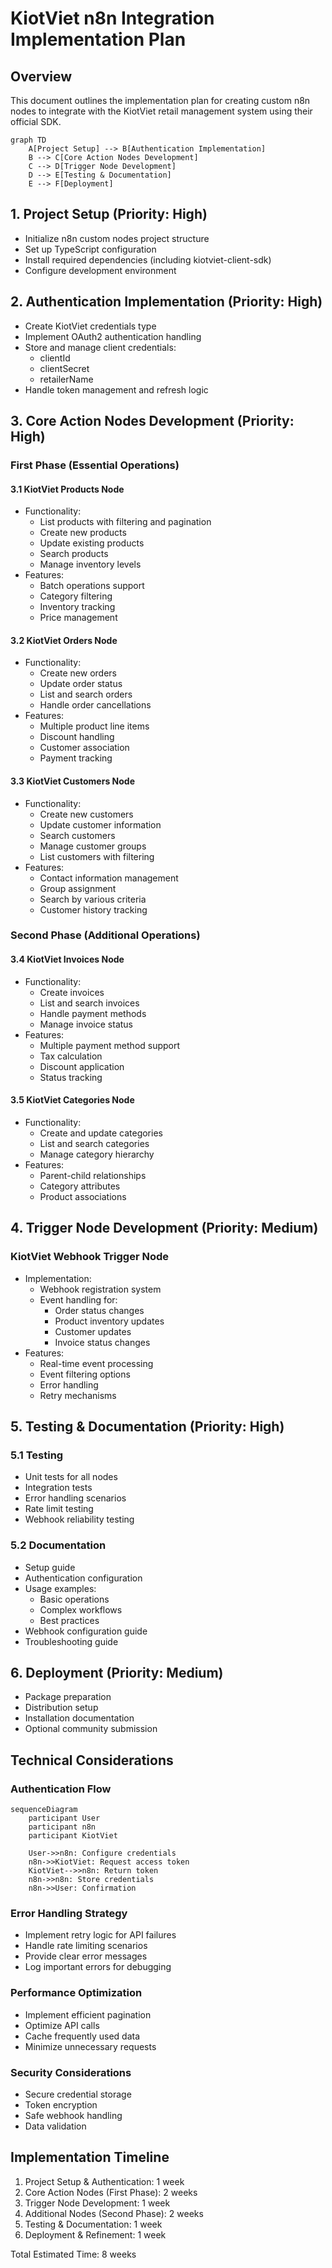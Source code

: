 # KiotViet n8n Integration Implementation Plan

## Overview

This document outlines the implementation plan for creating custom n8n nodes to integrate with the KiotViet retail management system using their official SDK.

```mermaid
graph TD
    A[Project Setup] --> B[Authentication Implementation]
    B --> C[Core Action Nodes Development]
    C --> D[Trigger Node Development]
    D --> E[Testing & Documentation]
    E --> F[Deployment]
```

## 1. Project Setup (Priority: High)
- Initialize n8n custom nodes project structure
- Set up TypeScript configuration
- Install required dependencies (including kiotviet-client-sdk)
- Configure development environment

## 2. Authentication Implementation (Priority: High)
- Create KiotViet credentials type
- Implement OAuth2 authentication handling
- Store and manage client credentials:
  - clientId
  - clientSecret
  - retailerName
- Handle token management and refresh logic

## 3. Core Action Nodes Development (Priority: High)

### First Phase (Essential Operations)

#### 3.1 KiotViet Products Node
- Functionality:
  - List products with filtering and pagination
  - Create new products
  - Update existing products
  - Search products
  - Manage inventory levels
- Features:
  - Batch operations support
  - Category filtering
  - Inventory tracking
  - Price management

#### 3.2 KiotViet Orders Node
- Functionality:
  - Create new orders
  - Update order status
  - List and search orders
  - Handle order cancellations
- Features:
  - Multiple product line items
  - Discount handling
  - Customer association
  - Payment tracking

#### 3.3 KiotViet Customers Node
- Functionality:
  - Create new customers
  - Update customer information
  - Search customers
  - Manage customer groups
  - List customers with filtering
- Features:
  - Contact information management
  - Group assignment
  - Search by various criteria
  - Customer history tracking

### Second Phase (Additional Operations)

#### 3.4 KiotViet Invoices Node
- Functionality:
  - Create invoices
  - List and search invoices
  - Handle payment methods
  - Manage invoice status
- Features:
  - Multiple payment method support
  - Tax calculation
  - Discount application
  - Status tracking

#### 3.5 KiotViet Categories Node
- Functionality:
  - Create and update categories
  - List and search categories
  - Manage category hierarchy
- Features:
  - Parent-child relationships
  - Category attributes
  - Product associations

## 4. Trigger Node Development (Priority: Medium)

### KiotViet Webhook Trigger Node
- Implementation:
  - Webhook registration system
  - Event handling for:
    - Order status changes
    - Product inventory updates
    - Customer updates
    - Invoice status changes
- Features:
  - Real-time event processing
  - Event filtering options
  - Error handling
  - Retry mechanisms

## 5. Testing & Documentation (Priority: High)

### 5.1 Testing
- Unit tests for all nodes
- Integration tests
- Error handling scenarios
- Rate limit testing
- Webhook reliability testing

### 5.2 Documentation
- Setup guide
- Authentication configuration
- Usage examples:
  - Basic operations
  - Complex workflows
  - Best practices
- Webhook configuration guide
- Troubleshooting guide

## 6. Deployment (Priority: Medium)
- Package preparation
- Distribution setup
- Installation documentation
- Optional community submission

## Technical Considerations

### Authentication Flow

```mermaid
sequenceDiagram
    participant User
    participant n8n
    participant KiotViet
    
    User->>n8n: Configure credentials
    n8n->>KiotViet: Request access token
    KiotViet-->>n8n: Return token
    n8n->>n8n: Store credentials
    n8n->>User: Confirmation
```

### Error Handling Strategy
- Implement retry logic for API failures
- Handle rate limiting scenarios
- Provide clear error messages
- Log important errors for debugging

### Performance Optimization
- Implement efficient pagination
- Optimize API calls
- Cache frequently used data
- Minimize unnecessary requests

### Security Considerations
- Secure credential storage
- Token encryption
- Safe webhook handling
- Data validation

## Implementation Timeline

1. Project Setup & Authentication: 1 week
2. Core Action Nodes (First Phase): 2 weeks
3. Trigger Node Development: 1 week
4. Additional Nodes (Second Phase): 2 weeks
5. Testing & Documentation: 1 week
6. Deployment & Refinement: 1 week

Total Estimated Time: 8 weeks
